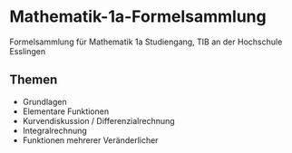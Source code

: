 # Mathematik-1a-Formelsammlung
Formelsammlung für Mathematik 1a Studiengang, TIB an der Hochschule Esslingen

## Themen

- Grundlagen
- Elementare Funktionen
- Kurvendiskussion / Differenzialrechnung
- Integralrechnung
- Funktionen mehrerer Veränderlicher
